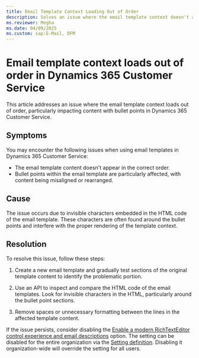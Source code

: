 ```yaml
---
title: Email Template Context Loading Out of Order
description: Solves an issue where the email template context doesn't appear in the correct order in Microsoft Dynamics 365 Customer Service.
ms.reviewer: Megha
ms.date: 04/09/2025
ms.custom: sap:E-Mail, DFM
---
```

# Email template context loads out of order in Dynamics 365 Customer Service

This article addresses an issue where the email template context loads out of order, particularly impacting content with bullet points in Dynamics 365 Customer Service.

## Symptoms

You may encounter the following issues when using email templates in Dynamics 365 Customer Service:

- The email template content doesn't appear in the correct order.
- Bullet points within the email template are particularly affected, with content being misaligned or rearranged.

## Cause

The issue occurs due to invisible characters embedded in the HTML code of the email template. These characters are often found around the bullet points and interfere with the proper rendering of the template context.

## Resolution

To resolve this issue, follow these steps:

1. Create a new email template and gradually test sections of the original template content to identify the problematic portion.

2. Use an API to inspect and compare the HTML code of the email templates. Look for invisible characters in the HTML, particularly around the bullet point sections.

3. Remove spaces or unnecessary formatting between the lines in the affected template content.

If the issue persists, consider disabling the [Enable a modern RichTextEditor control experience and email descriptions](/power-apps/maker/model-driven-apps/rich-text-editor-control#enable-the-modern-rich-text-editor-experience-from-the-classic-experience) option. The setting can be disabled for the entire organization via the [Setting definition](/power-apps/maker/data-platform/create-edit-configure-settings). Disabling it organization-wide will override the setting for all users.
